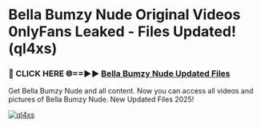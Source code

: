 # Bella Bumzy Nude Original Videos 0nlyFans Leaked - Files Updated! (ql4xs)

<h3>🔴 CLICK HERE 🌐==►► <a href="https://tinyurl.com/52m3yx9h" rel="nofollow">Bella Bumzy Nude Updated Files</a></h3>

Get Bella Bumzy Nude and all content. Now you can access all videos and pictures of Bella Bumzy Nude. New Updated Files 2025!

[![ql4xs](https://i.imgur.com/TnHtlc8.gif)](https://tinyurl.com/52m3yx9h)
